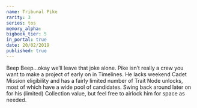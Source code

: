 ```yaml
---
name: Tribunal Pike
rarity: 3
series: tos
memory_alpha:
bigbook_tier: 5
in_portal: true
date: 20/02/2019
published: true
---
```


Beep Beep...okay we’ll leave that joke alone. Pike isn’t really a crew you want to make a project of early on in Timelines. He lacks weekend Cadet Mission eligibility and has a fairly limited number of Trait Node unlocks, most of which have a wide pool of candidates. Swing back around later on for his (limited) Collection value, but feel free to airlock him for space as needed.
